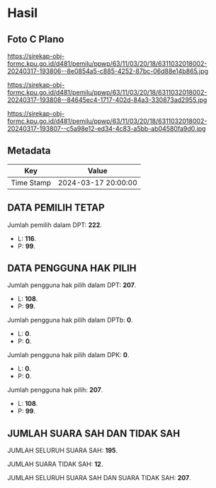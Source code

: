 # Hasil

## Foto C Plano

https://sirekap-obj-formc.kpu.go.id/d481/pemilu/ppwp/63/11/03/20/18/6311032018002-20240317-193806--8e0854a5-c885-4252-87bc-06d88e14b865.jpg

https://sirekap-obj-formc.kpu.go.id/d481/pemilu/ppwp/63/11/03/20/18/6311032018002-20240317-193808--84645ec4-1717-402d-84a3-330873ad2955.jpg

https://sirekap-obj-formc.kpu.go.id/d481/pemilu/ppwp/63/11/03/20/18/6311032018002-20240317-193807--c5a98e12-ed34-4c83-a5bb-ab04580fa9d0.jpg


## Metadata

| Key        | Value               |
| ---------- | ------------------- |
| Time Stamp | 2024-03-17 20:00:00 |


## DATA PEMILIH TETAP

Jumlah pemilih dalam DPT: **222**.
 * L: **116**.
 * P: **99**.

## DATA PENGGUNA HAK PILIH

Jumlah pengguna hak pilih dalam DPT: **207**.
 * L: **108**.
 * P: **99**.

Jumlah pengguna hak pilih dalam DPTb: **0**.
 * L: **0**.
 * P: **0**.

Jumlah pengguna hak pilih dalam DPK: **0**.
 * L: **0**.
 * P: **0**.

Jumlah pengguna hak pilih: **207**.
 * L: **108**.
 * P: **99**.

## JUMLAH SUARA SAH DAN TIDAK SAH

JUMLAH SELURUH SUARA SAH: **195**.

JUMLAH SUARA TIDAK SAH: **12**.

JUMLAH SELURUH SUARA SAH DAN SUARA TIDAK SAH: **207**.


